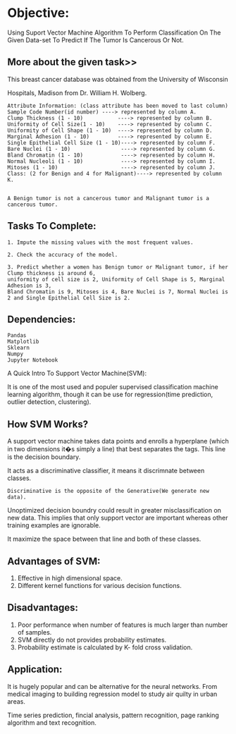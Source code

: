 # Objective:

Using Suport Vector Machine Algorithm To Perform Classification On The Given Data-set To Predict If The Tumor Is Cancerous Or Not.

## More about the given task>>

This breast cancer database was obtained from the University of Wisconsin

Hospitals, Madison from Dr. William H. Wolberg.

```
Attribute Information: (class attribute has been moved to last column)
Sample Code Number(id number) ----> represented by column A.
Clump Thickness (1 - 10)           ----> represented by column B.
Uniformity of Cell Size(1 - 10)    ----> represented by column C.
Uniformity of Cell Shape (1 - 10)  ----> represented by column D.
Marginal Adhesion (1 - 10)         ----> represented by column E.
Single Epithelial Cell Size (1 - 10)----> represented by column F.
Bare Nuclei (1 - 10)                ----> represented by column G.
Bland Chromatin (1 - 10)            ----> represented by column H.
Normal Nucleoli (1 - 10)            ----> represented by column I.
Mitoses (1 - 10)                    ----> represented by column J.
Class: (2 for Benign and 4 for Malignant)----> represented by column K. 


A Benign tumor is not a cancerous tumor and Malignant tumor is a cancerous tumor.
```

## Tasks To Complete:

```
1. Impute the missing values with the most frequent values.

2. Check the accuracy of the model.

3. Predict whether a women has Benign tumor or Malignant tumor, if her Clump thickness is around 6, 
uniformity of cell size is 2, Uniformity of Cell Shape is 5, Marginal Adhesion is 3, 
Bland Chromatin is 9, Mitoses is 4, Bare Nuclei is 7, Normal Nuclei is 2 and Single Epithelial Cell Size is 2.

```
## Dependencies:

```
Pandas
Matplotlib
Sklearn
Numpy
Jupyter Notebook

``` 
A Quick Intro To Support Vector Machine(SVM): 

It is one of the most used and populer supervised classification machine learning algorithm, though it can be use for regression(time prediction, outlier detection, clustering).

## How SVM Works?
A support vector machine takes data points and enrolls a hyperplane (which in two dimensions it�s simply a line) that best separates the tags. This line is the decision boundary.

It acts as a discriminative classifier, it means it discrimnate  between classes.

```
Discriminative is the opposite of the Generative(We generate new data).

```

Unoptimized decision boundry could result in greater misclassification on new data. This implies that only support vector are important whereas other training examples are ignorable.

It maximize the space between that line and both of these classes.

## Advantages of SVM:

1. Effective in high dimensional space.
2. Different kernel functions for various decision functions.

## Disadvantages:

1. Poor performance when number of features is much larger than number of samples.
2. SVM directly do not provides probability estimates.
3. Probability estimate is calculated by K- fold cross validation.

## Application:

It is hugely popular and can be alternative for the neural networks. From medical imaging to building regression model to study air quilty in urban areas.

Time series prediction, fincial analysis, pattern recognition, page ranking algorithm and text recognition.
